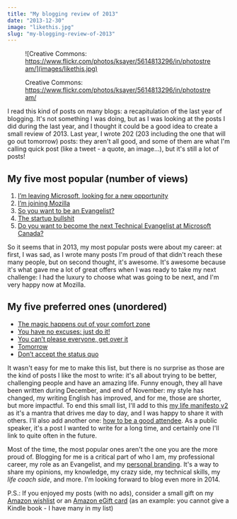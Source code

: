 ```yaml
---
title: "My blogging review of 2013"
date: "2013-12-30"
image: "likethis.jpg"
slug: "my-blogging-review-of-2013"
---
```


<figure>

![Creative Commons: https://www.flickr.com/photos/ksayer/5614813296/in/photostream/](images/likethis.jpg)

<figcaption>

Creative Commons: https://www.flickr.com/photos/ksayer/5614813296/in/photostream/

</figcaption>

</figure>

I read this kind of posts on many blogs: a recapitulation of the last year of blogging. It's not something I was doing, but as I was looking at the posts I did during the last year, and I thought it could be a good idea to create a small review of 2013. Last year, I wrote 202 (203 including the one that will go out tomorrow) posts: they aren't all good, and some of them are what I'm calling quick post (like a tweet - a quote, an image...), but it's still a lot of posts!

## My five most popular (number of views)

1. [I’m leaving Microsoft, looking for a new opportunity](http://fred.dev/im-leaving-microsoft-looking-for-a-new-opportunity/)
2. [I’m joining Mozilla](http://fred.dev/im-joining-mozilla/ "I’m joining Mozilla")
3. [So you want to be an Evangelist?](http://fred.dev/so-you-want-to-be-an-evangelist/)
4. [The startup bullshit](https://fred.dev/the-startup-bullshit/)
5. [Do you want to become the next Technical Evangelist at Microsoft Canada?](http://fred.dev/do-you-want-to-become-the-next-technical-evangelist-at-microsoft-canada/)

So it seems that in 2013, my most popular posts were about my career: at first, I was sad, as I wrote many posts I'm proud of that didn't reach these many people, but on second thought, it's awesome. It's awesome because it's what gave me a lot of great offers when I was ready to take my next challenge: I had the luxury to choose what was going to be next, and I'm very happy now at Mozilla.

## My five preferred ones (unordered)

- [The magic happens out of your comfort zone](http://fred.dev/the-magic-happens-out-of-your-comfort-zone/)
- [You have no excuses: just do it!](http://fred.dev/you-have-no-excuses-just-do-it/)
- [You can’t please everyone, get over it](http://fred.dev/you-cant-please-everyone-get-over-it/)
- [Tomorrow](https://fred.dev/tomorrow/)
- [Don’t accept the status quo](http://fred.dev/dont-accept-the-status-quo/)

It wasn't easy for me to make this list, but there is no surprise as those are the kind of posts I like the most to write: it's all about trying to be better, challenging people and have an amazing life. Funny enough, they all have been written during December, and end of November: my style has changed, my writing English has improved, and for me, those are shorter, but more impactful. To end this small list, I'll add to this [my life manifesto v2](http://fred.dev/my-life-manifesto-v2/) as it's a mantra that drives me day to day, and I was happy to share it with others. I'll also add another one: [how to be a good attendee](http://fred.dev/how-to-be-a-good-attendee/ "How to be a good attendee | Out of Comfort Zone"). As a public speaker, it's a post I wanted to write for a long time, and certainly one I'll link to quite often in the future.

Most of the time, the most popular ones aren't the one you are the more proud of. Blogging for me is a critical part of who I am, my professional career, my role as an Evangelist, and my [personal branding](https://fred.dev/im-working-on-a-personal-branding-book-for-developers/ "I’m working on a personal branding book for developers"). It's a way to share my opinions, my knowledge, my crazy side, my technical skills, my _life coach side_, and more. I'm looking forward to blog even more in 2014.

P.S.: If you enjoyed my posts (with no ads), consider a small gift on my [Amazon wishlist](https://www.amazon.ca/registry/wishlist/19JXODN4D2RUX/) or an [Amazon eGift card](https://www.amazon.ca/gp/product/B004M5HIQI/gcrnsts) (as an example: you cannot give a Kindle book - I have many in my list)
